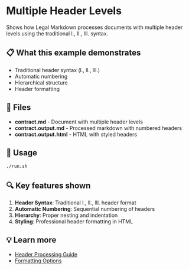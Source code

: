 # Multiple Header Levels

Shows how Legal Markdown processes documents with multiple header levels using
the traditional l., ll., lll. syntax.

## 📋 What this example demonstrates

- Traditional header syntax (l., ll., lll.)
- Automatic numbering
- Hierarchical structure
- Header formatting

## 📁 Files

- **contract.md** - Document with multiple header levels
- **contract.output.md** - Processed markdown with numbered headers
- **contract.output.html** - HTML with styled headers

## 🚀 Usage

```bash
./run.sh
```

## 🔍 Key features shown

1. **Header Syntax**: Traditional l., ll., lll. header format
2. **Automatic Numbering**: Sequential numbering of headers
3. **Hierarchy**: Proper nesting and indentation
4. **Styling**: Professional header formatting in HTML

## 💡 Learn more

- [Header Processing Guide](../../../docs/headers.md)
- [Formatting Options](../../../docs/formatting.md)
